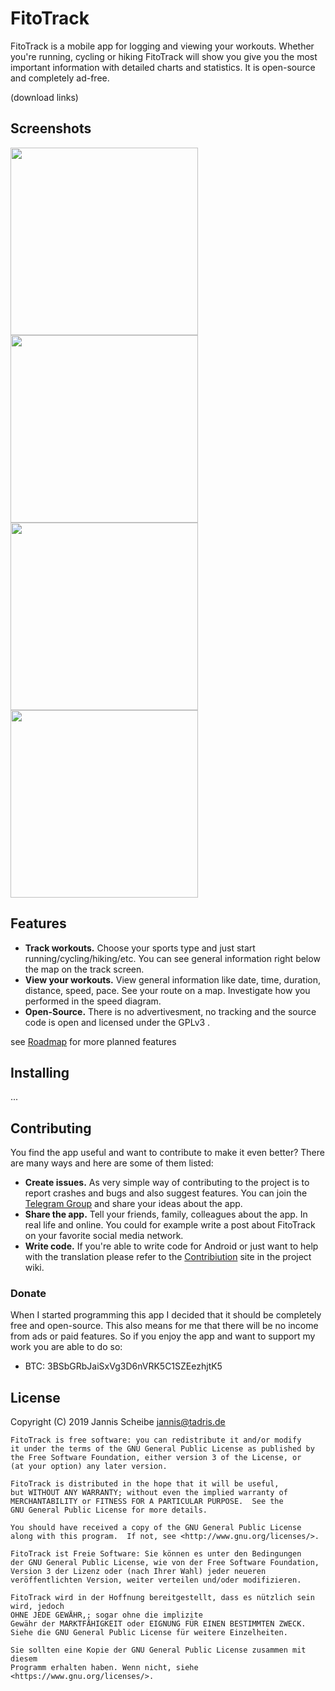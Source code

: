 # FitoTrack

FitoTrack is a mobile app for logging and viewing your workouts. Whether you're running, cycling or hiking FitoTrack will show you give you the most important information with detailed charts and statistics. 
It is open-source and completely ad-free.

(download links)

## Screenshots

<img src="https://codeberg.org/jannis/FitoTrack/raw/branch/master/doc/screenshots/screenshot1.png" width="300"/>
<img src="https://codeberg.org/jannis/FitoTrack/raw/branch/master/doc/screenshots/screenshot2.png" width="300"/>
<img src="https://codeberg.org/jannis/FitoTrack/raw/branch/master/doc/screenshots/screenshot3.png" width="300"/>
<img src="https://codeberg.org/jannis/FitoTrack/raw/branch/master/doc/screenshots/screenshot4.png" width="300"/>

## Features

- **Track workouts.** Choose your sports type and just start running/cycling/hiking/etc. You can see general information right below the map on the track screen.
- **View your workouts.** View general information like date, time, duration, distance, speed, pace. See your route on a map. Investigate how you performed in the speed diagram.
- **Open-Source.** There is no advertivesment, no tracking and the source code is open and licensed under the GPLv3 .

see [Roadmap](https://codeberg.org/jannis/FitoTrack/wiki/Roadmap) for more planned features


## Installing

...

## Contributing

You find the app useful and want to contribute to make it even better? There are many ways and here are some of them listed:

* **Create issues.** As very simple way of contributing to the project is to report crashes and bugs and also suggest features. You can join the [Telegram Group](https://t.me/fitotrack) and share your ideas about the app.
* **Share the app.** Tell your friends, family, colleagues about the app. In real life and online. You could for example write a post about FitoTrack on your favorite social media network.
* **Write code.** If you're able to write code for Android or just want to help with the translation please refer to the [Contribiution](https://codeberg.org/jannis/FitoTrack/wiki/Contributing) site in the project wiki.

### Donate

When I started programming this app I decided that it should be completely free and open-source. This also means for me that there will be no income from ads or paid features. So if you enjoy the app and want to support my work you are able to do so:

* BTC: 3BSbGRbJaiSxVg3D6nVRK5C1SZEezhjtK5

## License

Copyright (C) 2019 Jannis Scheibe <jannis@tadris.de>

	FitoTrack is free software: you can redistribute it and/or modify
    it under the terms of the GNU General Public License as published by
    the Free Software Foundation, either version 3 of the License, or
    (at your option) any later version.

    FitoTrack is distributed in the hope that it will be useful,
    but WITHOUT ANY WARRANTY; without even the implied warranty of
    MERCHANTABILITY or FITNESS FOR A PARTICULAR PURPOSE.  See the
    GNU General Public License for more details.

    You should have received a copy of the GNU General Public License
    along with this program.  If not, see <http://www.gnu.org/licenses/>.

    FitoTrack ist Freie Software: Sie können es unter den Bedingungen
    der GNU General Public License, wie von der Free Software Foundation,
    Version 3 der Lizenz oder (nach Ihrer Wahl) jeder neueren
    veröffentlichten Version, weiter verteilen und/oder modifizieren.

    FitoTrack wird in der Hoffnung bereitgestellt, dass es nützlich sein wird, jedoch
    OHNE JEDE GEWÄHR,; sogar ohne die implizite
    Gewähr der MARKTFÄHIGKEIT oder EIGNUNG FÜR EINEN BESTIMMTEN ZWECK.
    Siehe die GNU General Public License für weitere Einzelheiten.

    Sie sollten eine Kopie der GNU General Public License zusammen mit diesem
    Programm erhalten haben. Wenn nicht, siehe <https://www.gnu.org/licenses/>.